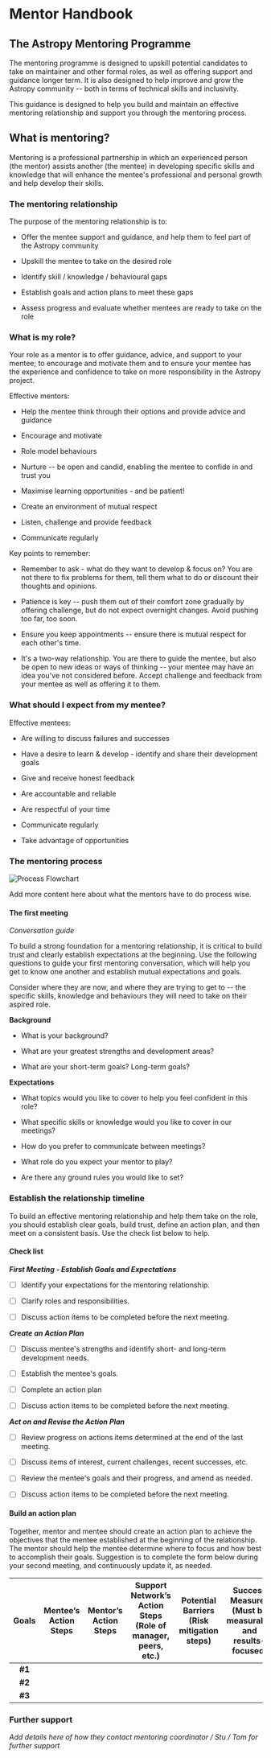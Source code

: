 # Mentor Handbook

## The Astropy Mentoring Programme

The mentoring programme is designed to upskill potential candidates to
take on maintainer and other formal roles, as well as offering support
and guidance longer term. It is also designed to help improve and grow
the Astropy community -- both in terms of technical skills and
inclusivity.

This guidance is designed to help you build and maintain an effective
mentoring relationship and support you through the mentoring process.

## What is mentoring?

Mentoring is a professional partnership in which an experienced person
(the mentor) assists another (the mentee) in developing specific skills
and knowledge that will enhance the mentee's professional and personal
growth and help develop their skills.

### The mentoring relationship

The purpose of the mentoring relationship is to:

-   Offer the mentee support and guidance, and help them to feel part of
    the Astropy community

-   Upskill the mentee to take on the desired role

-   Identify skill / knowledge / behavioural gaps

-   Establish goals and action plans to meet these gaps

-   Assess progress and evaluate whether mentees are ready to take on the role

### What is my role?

Your role as a mentor is to offer guidance, advice, and support to your
mentee; to encourage and motivate them and to ensure your mentee has the
experience and confidence to take on more responsibility in the Astropy project.

Effective mentors:

-   Help the mentee think through their options and provide advice and
    guidance

-   Encourage and motivate

-   Role model behaviours

-   Nurture -- be open and candid, enabling the mentee to confide in and
    trust you

-   Maximise learning opportunities - and be patient!

-   Create an environment of mutual respect

-   Listen, challenge and provide feedback

-   Communicate regularly

Key points to remember:

-   Remember to ask - what do they want to develop & focus on? You are
    not there to fix problems for them, tell them what to do or discount
    their thoughts and opinions.

-   Patience is key -- push them out of their comfort zone gradually by
    offering challenge, but do not expect overnight changes. Avoid
    pushing too far, too soon.

-   Ensure you keep appointments -- ensure there is mutual respect for
    each other's time.

-   It's a two-way relationship. You are there to guide the mentee, but
    also be open to new ideas or ways of thinking -- your mentee may
    have an idea you've not considered before. Accept challenge and
    feedback from your mentee as well as offering it to them.

### What should I expect from my mentee?

Effective mentees:

-   Are willing to discuss failures and successes

-   Have a desire to learn & develop - identify and share their
    development goals

-   Give and receive honest feedback

-   Are accountable and reliable

-   Are respectful of your time

-   Communicate regularly

-   Take advantage of opportunities

### The mentoring process

![Process Flowchart](./mentoring_process_flowchart.png)

Add more content here about what the mentors have to do process wise.

#### The first meeting

*Conversation guide*

To build a strong foundation for a mentoring relationship, it is
critical to build trust and clearly establish expectations at the
beginning. Use the following questions to guide your first mentoring
conversation, which will help you get to know one another and establish
mutual expectations and goals.

Consider where they are now, and where they are trying to get to -- the
specific skills, knowledge and behaviours they will need to take on
their aspired role.

**Background**

- What is your background?

- What are your greatest strengths and development areas?

- What are your short-term goals?  Long-term goals?

**Expectations**

- What topics would you like to cover to help you feel confident in this role?

- What specific skills or knowledge would you like to cover in our meetings?

- How do you prefer to communicate between meetings?

- What role do you expect your mentor to play?

- Are there any ground rules you would like to set?

### Establish the relationship timeline

To build an effective mentoring relationship and help them take on the
role, you should establish clear goals, build trust, define an action
plan, and then meet on a consistent basis. Use the check list below to
help.

#### Check list

***First Meeting - Establish Goals and Expectations***

- [ ] Identify your expectations for the mentoring relationship.

- [ ] Clarify roles and responsibilities.

- [ ] Discuss action items to be completed before the next meeting.

***Create an Action Plan***

- [ ] Discuss mentee's strengths and identify short- and long-term development needs.

- [ ] Establish the mentee's goals.

- [ ] Complete an action plan

- [ ] Discuss action items to be completed before the next meeting.

***Act on and Revise the Action Plan***

- [ ] Review progress on actions items determined at the end of the last meeting.

- [ ] Discuss items of interest, current challenges, recent successes, etc.

- [ ] Review the mentee's goals and their progress, and amend as needed.

- [ ] Discuss action items to be completed before the next meeting.

#### Build an action plan

Together, mentor and mentee should create an action plan to achieve the
objectives that the mentee established at the beginning of the
relationship. The mentor should help the mentee determine where to focus
and how best to accomplish their goals. Suggestion is to complete the
form below during your second meeting, and continuously update it, as
needed.

| Goals  | Mentee’s Action Steps | Mentor’s Action Steps | Support Network’s Action Steps (Role of manager, peers, etc.) | Potential Barriers (Risk mitigation steps) | Success Measures (Must be measurable and results-focused) | Target Completion Date(s) |
|:------:|:---------------------:|:---------------------:|:-------------------------------------------------------------:|:------------------------------------------:|:---------------------------------------------------------:|:-------------------------:|
| **#1** |                       |                       |                                                               |                                            |                                                           |                           |
| **#2** |                       |                       |                                                               |                                            |                                                           |                           |
| **#3** |                       |                       |                                                               |                                            |                                                           |                           |

### Further support

*Add details here of how they contact mentoring coordinator / Stu / Tom
for further support*

